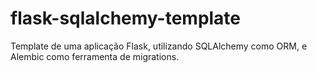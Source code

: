 # flask-sqlalchemy-template

Template de uma aplicação Flask, utilizando SQLAlchemy como ORM, e Alembic como ferramenta de migrations.
